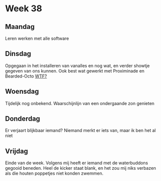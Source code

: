 Week 38
=======

Maandag
-------

Leren werken met alle software

Dinsdag
-------

Opgegaan in het installeren van vanalles en nog wat, en verder showtje gegeven van ons kunnen.
Ook best wat gewerkt met Proximinade en Bearded-Octo [WTF?](http://www.google.com)

Woensdag
--------

Tijdelijk nog onbekend. Waarschijnlijn van een ondergaande zon genieten

Donderdag
---------

Er verjaart blijkbaar iemand? Niemand merkt er iets van, maar ik ben het al niet

Vrijdag
-------

Einde van de week. Volgens mij heeft er iemand met de waterbuddons gegooid beneden.
Heel de kicker staat blank, en het zou mij niks verbazen als die houten poppetjes niet konden zwemmen.